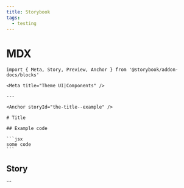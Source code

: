 ```yaml
---
title: Storybook
tags:
  - testing
---
```


# MDX

````mdx
import { Meta, Story, Preview, Anchor } from '@storybook/addon-docs/blocks'

<Meta title="Theme UI|Components" />

---

<Anchor storyId="the-title--example" />

# Title

## Example code

```jsx
some code
```
````

## Story

<Preview>
  <Story name="Example">

  </Story>
</Preview>
```
